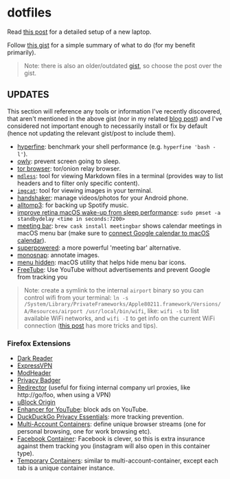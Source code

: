 # dotfiles

Read [this post](https://www.integralist.co.uk/posts/new-laptop-configuration/) for a detailed setup of a new laptop.

Follow [this gist](https://gist.github.com/Integralist/05e5415de6743e66b112574a1a5c1970) for a simple summary of what to do (for my benefit primarily).

> Note: there is also an older/outdated [gist](https://gist.github.com/Integralist/20e6e0206f39d88302d73282688111a4), so choose the post over the gist.

## UPDATES

This section will reference any tools or information I've recently discovered, that aren't mentioned in the above gist (nor in my related [blog post](https://www.integralist.co.uk/posts/new-laptop-configuration/)) and I've considered not important enough to necessarily install or fix by default (hence not updating the relevant gist/post to include them).

- [hyperfine](https://github.com/sharkdp/hyperfine): benchmark your shell performance (e.g. `hyperfine 'bash -l'`).
- [owly](https://apps.apple.com/us/app/owly-display-sleep-prevention/id882812218): prevent screen going to sleep.
- [tor browser](https://www.torproject.org/download/): tor/onion relay browser.
- [`mdless`](https://brettterpstra.com/projects/mdless/): tool for viewing Markdown files in a terminal (provides way to list headers and to filter only specific content).
- [`imgcat`](https://github.com/eddieantonio/imgcat): tool for viewing images in your terminal.
- [handshaker](https://apps.apple.com/us/app/handshaker-manage-your-android-phones-at-ease/id1012930195?mt=12): manage videos/photos for your Android phone.
- [alltomp3](https://alltomp3.org/): for backing up Spotify music.
- [improve retina macOS wake-up from sleep performance](http://www.cultofmac.com/221392/quick-hack-speeds-up-retina-macbooks-wake-from-sleep-os-x-tips/): `sudo pmset -a standbydelay <time in seconds:7200>`
- [meeting bar](https://github.com/leits/MeetingBar): `brew cask install meetingbar` shows calendar meetings in macOS menu bar (make sure to [connect Google calendar to macOS calendar](https://support.google.com/calendar/answer/99358?co=GENIE.Platform%3DDesktop&hl=en)).
- [superpowered](http://superpowered.me/): a more powerful 'meeting bar' alternative.
- [monosnap](https://monosnap.com/): annotate images.
- [menu hidden](https://github.com/dwarvesf/hidden): macOS utility that helps hide menu bar icons.
- [FreeTube](https://github.com/FreeTubeApp/FreeTube): Use YouTube without advertisements and prevent Google from tracking you

> Note: create a symlink to the internal `airport` binary so you can control wifi from your terminal: `ln -s /System/Library/PrivateFrameworks/Apple80211.framework/Versions/A/Resources/airport /usr/local/bin/wifi`, like: `wifi -s` to list available WiFi networks, and `wifi -I` to get info on the current WiFi connection ([this post](https://hashtagwifi.com/blog/using-airportd-in-terminal-on-macos-to-get-wifi-info) has more tricks and tips).

### Firefox Extensions

- [Dark Reader](https://addons.mozilla.org/en-GB/firefox/addon/darkreader/)
- [ExpressVPN](https://addons.mozilla.org/en-GB/firefox/addon/expressvpn/)
- [ModHeader](https://addons.mozilla.org/en-GB/firefox/addon/modheader-firefox/)
- [Privacy Badger](https://addons.mozilla.org/en-GB/firefox/addon/privacy-badger17/)
- [Redirector](https://addons.mozilla.org/en-GB/firefox/addon/redirector/) (useful for fixing internal company url proxies, like http://go/foo, when using a VPN)
- [uBlock Origin](https://addons.mozilla.org/en-GB/firefox/addon/ublock-origin/)
- [Enhancer for YouTube](https://addons.mozilla.org/en-GB/firefox/addon/enhancer-for-youtube/): block ads on YouTube.
- [DuckDuckGo Privacy Essentials](https://addons.mozilla.org/en-US/firefox/addon/duckduckgo-for-firefox/): more tracking prevention.
- [Multi-Account Containers](https://addons.mozilla.org/en-GB/firefox/addon/multi-account-containers/): define unique browser streams (one for personal browsing, one for work browsing etc).
- [Facebook Container](https://addons.mozilla.org/en-GB/firefox/addon/facebook-container/): Facebook is clever, so this is extra insurance against them tracking you (instagram will also open in this container type).
- [Temporary Containers](https://addons.mozilla.org/en-US/firefox/addon/temporary-containers/): similar to multi-account-container, except each tab is a unique container instance.
